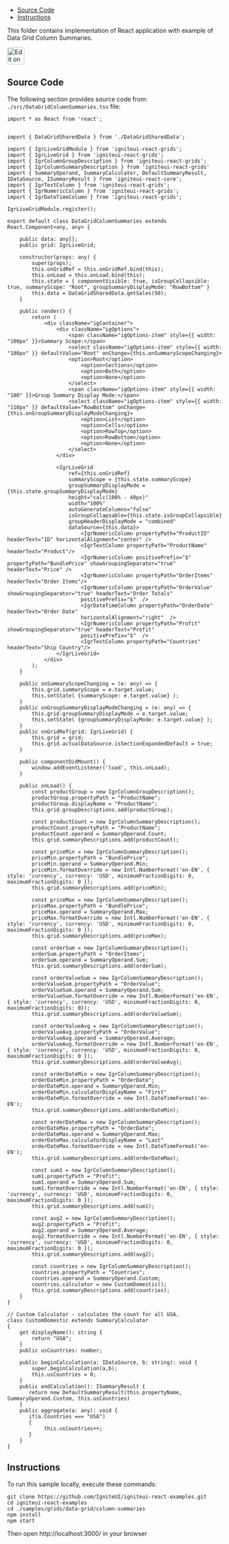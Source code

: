 <!-- NOTE: do not change this file because it will be auto re-generated from template file: -->
<!-- https://github.com/IgniteUI/igniteui-react-examples/tree/master/templates/sample/ReadMe.md -->

<!-- ## Table of Contents -->
<!-- - [Sample Preview](#Sample-Preview) -->
- [Source Code](#Source-Code)
- [Instructions](#Instructions)

This folder contains implementation of React application with example of Data Grid Column Summaries.
<!-- in the Data Grid component -->
<!-- [Data Grid](https://infragistics.com/Reactsite/components/data-grid.html) -->

<html lang="en" xmlns="http://www.w3.org/1999/xhtml">
    <body>
        <a target="_blank" href="https://codesandbox.io/s/github/IgniteUI/igniteui-react-examples/tree/master/samples/grids/data-grid/column-summaries?fontsize=14&hidenavigation=1&theme=dark&view=preview&file=/src/DataGridColumnSummaries.tsx" rel="noopener noreferrer">
            <img height="40px" style="border-radius: 0.25rem" alt="Edit on CodeSandbox" src="https://static.infragistics.com/xplatform/images/sandbox/code.png"/>
        </a>
        <!-- <a target="_blank"
href="https://codesandbox.io/s/github/IgniteUI/igniteui-react-examples/tree/master/samples/maps/geo-map/binding-csv-points?fontsize=14&hidenavigation=1&theme=dark&view=preview">
            <img alt="Edit Sample" src="https://codesandbox.io/static/img/play-codesandbox.svg"/>
        </a> -->
        <!-- <a target="_blank" style="margin-left: 0.5rem"
href="https://codesandbox.io/embed/github/IgniteUI/igniteui-react-examples/tree/master/samples/grids/data-grid/column-summaries?fontsize=14&hidenavigation=1&theme=dark&view=preview&file=/src/DataGridColumnSummaries.tsx">
            <img height="40px" style="border-radius: 5px" alt="View on CodeSandbox" src="https://static.infragistics.com/xplatform/images/sandbox/view.png"/>
        </a> -->
        <!-- <a target="_blank"
href="https://codesandbox.io/embed/github/IgniteUI/igniteui-react-examples/tree/master/samples/maps/geo-map/binding-csv-points?fontsize=14&hidenavigation=1&theme=dark&view=preview">
            <img alt="View on CodeSandbox" src="https://static.infragistics.com/xplatform/images/sandbox/view.png"/>
        </a>
https://codesandbox.io/embed/react-treemap-overview-rtb45
https://codesandbox.io/static/img/play-codesandbox.svg
https://codesandbox.io/embed/react-treemap-overview-rtb45?view=browser -->
    </body>
</html>

<!-- ## Sample Preview -->

<!-- <iframe
  src="https://codesandbox.io/embed/github/IgniteUI/igniteui-react-examples/tree/master/samples/grids/data-grid/column-summaries?fontsize=14&hidenavigation=1&theme=dark&view=preview&file=/src/DataGridColumnSummaries.tsx"
  style="width:100%; height:400px; border:0; border-radius: 4px; overflow:hidden;"
  allow="accelerometer; ambient-light-sensor; camera; encrypted-media; geolocation; gyroscope; hid; microphone; midi; payment; usb; vr"
  sandbox="allow-forms allow-modals allow-popups allow-presentation allow-same-origin allow-scripts"
></iframe> -->

## Source Code

The following section provides source code from:
`./src/DataGridColumnSummaries.tsx` file:

```tsx
import * as React from 'react';


import { DataGridSharedData } from './DataGridSharedData';

import { IgrLiveGridModule } from 'igniteui-react-grids';
import { IgrLiveGrid } from 'igniteui-react-grids';
import { IgrColumnGroupDescription } from 'igniteui-react-grids';
import { IgrColumnSummaryDescription } from 'igniteui-react-grids'
import { SummaryOperand, SummaryCalculator, DefaultSummaryResult, IDataSource, ISummaryResult } from 'igniteui-react-core';
import { IgrTextColumn } from 'igniteui-react-grids';
import { IgrNumericColumn } from 'igniteui-react-grids';
import { IgrDateTimeColumn } from 'igniteui-react-grids';

IgrLiveGridModule.register();

export default class DataGridColumnSummaries extends React.Component<any, any> {

    public data: any[];
    public grid: IgrLiveGrid;

    constructor(props: any) {
        super(props);
        this.onGridRef = this.onGridRef.bind(this);
        this.onLoad = this.onLoad.bind(this);
        this.state = { componentVisible: true, isGroupCollapsible: true, summaryScope: "Root", groupSummaryDisplayMode: "RowBottom" }
        this.data = DataGridSharedData.getSales(50);
    }

    public render() {
        return (
            <div className="igContainer">
                <div className="igOptions">
                    <span className="igOptions-item" style={{ width: "100px" }}>Summary Scope:</span>
                    <select className="igOptions-item" style={{ width: "100px" }} defaultValue="Root" onChange={this.onSummaryScopeChanging}>
                    <option>Root</option>
                        <option>Sections</option>
                        <option>Both</option>
                        <option>None</option>
                    </select>
                    <span className="igOptions-item" style={{ width: "100" }}>Group Summary Display Mode:</span>
                    <select className="igOptions-item" style={{ width: "110px" }} defaultValue="RowBottom" onChange={this.onGroupSummaryDisplayModeChanging}>
                        <option>List</option>
                        <option>Cells</option>
                        <option>RowTop</option>
                        <option>RowBottom</option>
                        <option>None</option>
                    </select>
                </div>

                <IgrLiveGrid
                    ref={this.onGridRef}
                    summaryScope = {this.state.summaryScope}
                    groupSummaryDisplayMode = {this.state.groupSummaryDisplayMode}
                    height="calc(100% - 40px)"
                    width="100%"
                    autoGenerateColumns="false"
                    isGroupCollapsable={this.state.isGroupCollapsible}
                    groupHeaderDisplayMode = "combined"
                    dataSource={this.data}>
                        <IgrNumericColumn propertyPath="ProductID" headerText="ID" horizontalAlignment="center" />
                        <IgrTextColumn propertyPath="ProductName" headerText="Product"/>
                        <IgrNumericColumn positivePrefix="$" propertyPath="BundlePrice" showGroupingSeparator="true" headerText="Price" />
                        <IgrNumericColumn propertyPath="OrderItems" headerText="Order Items"/>
                        <IgrNumericColumn propertyPath="OrderValue" showGroupingSeparator="true" headerText="Order Totals"
                        positivePrefix="$"  />
                        <IgrDateTimeColumn propertyPath="OrderDate" headerText="Order Date"
                        horizontalAlignment="right"  />
                        <IgrNumericColumn propertyPath="Profit" showGroupingSeparator="true" headerText="Profit"
                        positivePrefix="$"  />
                        <IgrTextColumn propertyPath="Countries" headerText="Ship Country"/>
                </IgrLiveGrid>
            </div>
        );
    }

    public onSummaryScopeChanging = (e: any) => {
        this.grid.summaryScope = e.target.value;
        this.setState( {summaryScope: e.target.value} );
    }
    public onGroupSummaryDisplayModeChanging = (e: any) => {
        this.grid.groupSummaryDisplayMode = e.target.value;
        this.setState( {groupSummaryDisplayMode: e.target.value} );
    }
    public onGridRef(grid: IgrLiveGrid) {
        this.grid = grid;
        this.grid.actualDataSource.isSectionExpandedDefault = true;
    }

    public componentDidMount() {
        window.addEventListener('load', this.onLoad);
    }

    public onLoad() {
        const productGroup = new IgrColumnGroupDescription();
        productGroup.propertyPath = "ProductName";
        productGroup.displayName = "ProductName";
        this.grid.groupDescriptions.add(productGroup);

        const productCount = new IgrColumnSummaryDescription();
        productCount.propertyPath = "ProductName";
        productCount.operand = SummaryOperand.Count;
        this.grid.summaryDescriptions.add(productCount);

        const priceMin = new IgrColumnSummaryDescription();
        priceMin.propertyPath = "BundlePrice";
        priceMin.operand = SummaryOperand.Min;
        priceMin.formatOverride = new Intl.NumberFormat('en-EN', { style: 'currency', currency: 'USD', minimumFractionDigits: 0, maximumFractionDigits: 0 });
        this.grid.summaryDescriptions.add(priceMin);

        const priceMax = new IgrColumnSummaryDescription();
        priceMax.propertyPath = "BundlePrice";
        priceMax.operand = SummaryOperand.Max;
        priceMax.formatOverride = new Intl.NumberFormat('en-EN', { style: 'currency', currency: 'USD', minimumFractionDigits: 0, maximumFractionDigits: 0 });
        this.grid.summaryDescriptions.add(priceMax);

        const orderSum = new IgrColumnSummaryDescription();
        orderSum.propertyPath = "OrderItems";
        orderSum.operand = SummaryOperand.Sum;
        this.grid.summaryDescriptions.add(orderSum);

        const orderValueSum = new IgrColumnSummaryDescription();
        orderValueSum.propertyPath = "OrderValue";
        orderValueSum.operand = SummaryOperand.Sum;
        orderValueSum.formatOverride = new Intl.NumberFormat('en-EN', { style: 'currency', currency: 'USD', minimumFractionDigits: 0, maximumFractionDigits: 0});
        this.grid.summaryDescriptions.add(orderValueSum);

        const orderValueAvg = new IgrColumnSummaryDescription();
        orderValueAvg.propertyPath = "OrderValue";
        orderValueAvg.operand = SummaryOperand.Average;
        orderValueAvg.formatOverride = new Intl.NumberFormat('en-EN', { style: 'currency', currency: 'USD', minimumFractionDigits: 0, maximumFractionDigits: 0 });
        this.grid.summaryDescriptions.add(orderValueAvg);

        const orderDateMin = new IgrColumnSummaryDescription();
        orderDateMin.propertyPath = "OrderDate";
        orderDateMin.operand = SummaryOperand.Min;
        orderDateMin.calculatorDisplayName = "First"
        orderDateMin.formatOverride = new Intl.DateTimeFormat('en-EN');
        this.grid.summaryDescriptions.add(orderDateMin);

        const orderDateMax = new IgrColumnSummaryDescription();
        orderDateMax.propertyPath = "OrderDate";
        orderDateMax.operand = SummaryOperand.Max;
        orderDateMax.calculatorDisplayName = "Last"
        orderDateMax.formatOverride = new Intl.DateTimeFormat('en-EN');
        this.grid.summaryDescriptions.add(orderDateMax);

        const sum1 = new IgrColumnSummaryDescription();
        sum1.propertyPath = "Profit";
        sum1.operand = SummaryOperand.Sum;
        sum1.formatOverride = new Intl.NumberFormat('en-EN', { style: 'currency', currency: 'USD', minimumFractionDigits: 0, maximumFractionDigits: 0 });
        this.grid.summaryDescriptions.add(sum1);

        const avg2 = new IgrColumnSummaryDescription();
        avg2.propertyPath = "Profit";
        avg2.operand = SummaryOperand.Average;
        avg2.formatOverride = new Intl.NumberFormat('en-EN', { style: 'currency', currency: 'USD', minimumFractionDigits: 0, maximumFractionDigits: 0 });
        this.grid.summaryDescriptions.add(avg2);

        const countries = new IgrColumnSummaryDescription();
        countries.propertyPath = "Countries";
        countries.operand = SummaryOperand.Custom;
        countries.calculator = new CustomDomestic();
        this.grid.summaryDescriptions.add(countries);
    }
}

// Custom Calculator - calculates the count for all USA.
class CustomDomestic extends SummaryCalculator
{
    get displayName(): string {
        return "USA";
    }
    public usCountries: number;

    public beginCalculation(a: IDataSource, b: string): void {
        super.beginCalculation(a,b);
        this.usCountries = 0;
    }
    public endCalculation(): ISummaryResult {
       return new DefaultSummaryResult(this.propertyName, SummaryOperand.Custom, this.usCountries)
    }
    public aggregate(a: any): void {
       if(a.Countries === "USA")
       {
            this.usCountries++;
       }
    }
}

```

## Instructions
To run this sample locally, execute these commands:

```
git clone https://github.com/IgniteUI/igniteui-react-examples.git
cd igniteui-react-examples
cd ./samples/grids/data-grid/column-summaries
npm install
npm start

```

Then open http://localhost:3000/ in your browser

